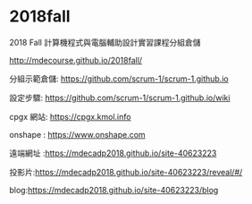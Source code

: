 # 2018fall
2018 Fall 計算機程式與電腦輔助設計實習課程分組倉儲

http://mdecourse.github.io/2018fall/

分組示範倉儲: https://github.com/scrum-1/scrum-1.github.io

設定步驟: https://github.com/scrum-1/scrum-1.github.io/wiki

cpgx 網站: https://cpgx.kmol.info

onshape : https://www.onshape.com

遠端網址 :https://mdecadp2018.github.io/site-40623223

投影片:https://mdecadp2018.github.io/site-40623223/reveal/#/

blog:https://mdecadp2018.github.io/site-40623223/blog
